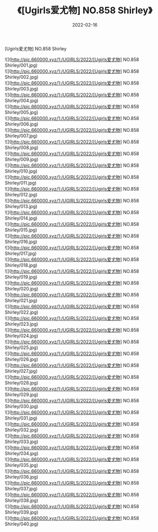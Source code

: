﻿---
layout: post
title:  《[Ugirls爱尤物] NO.858 Shirley》
date:   2022-02-16
img: http://pic.660000.xyz/1:/UGIRLS/2022/[Ugirls爱尤物] NO.858 Shirley/000.jpg
categories: [美女, 清纯, 唯美]
---

[Ugirls爱尤物] NO.858 Shirley

 ![](http://pic.660000.xyz/1:/UGIRLS/2022/[Ugirls爱尤物] NO.858 Shirley/001.jpg) <br>![](http://pic.660000.xyz/1:/UGIRLS/2022/[Ugirls爱尤物] NO.858 Shirley/002.jpg) <br>![](http://pic.660000.xyz/1:/UGIRLS/2022/[Ugirls爱尤物] NO.858 Shirley/003.jpg) <br>![](http://pic.660000.xyz/1:/UGIRLS/2022/[Ugirls爱尤物] NO.858 Shirley/004.jpg) <br>![](http://pic.660000.xyz/1:/UGIRLS/2022/[Ugirls爱尤物] NO.858 Shirley/005.jpg) <br>![](http://pic.660000.xyz/1:/UGIRLS/2022/[Ugirls爱尤物] NO.858 Shirley/006.jpg) <br>![](http://pic.660000.xyz/1:/UGIRLS/2022/[Ugirls爱尤物] NO.858 Shirley/007.jpg) <br>![](http://pic.660000.xyz/1:/UGIRLS/2022/[Ugirls爱尤物] NO.858 Shirley/008.jpg) <br>![](http://pic.660000.xyz/1:/UGIRLS/2022/[Ugirls爱尤物] NO.858 Shirley/009.jpg) <br>![](http://pic.660000.xyz/1:/UGIRLS/2022/[Ugirls爱尤物] NO.858 Shirley/010.jpg) <br>![](http://pic.660000.xyz/1:/UGIRLS/2022/[Ugirls爱尤物] NO.858 Shirley/011.jpg) <br>![](http://pic.660000.xyz/1:/UGIRLS/2022/[Ugirls爱尤物] NO.858 Shirley/012.jpg) <br>![](http://pic.660000.xyz/1:/UGIRLS/2022/[Ugirls爱尤物] NO.858 Shirley/013.jpg) <br>![](http://pic.660000.xyz/1:/UGIRLS/2022/[Ugirls爱尤物] NO.858 Shirley/014.jpg) <br>![](http://pic.660000.xyz/1:/UGIRLS/2022/[Ugirls爱尤物] NO.858 Shirley/015.jpg) <br>![](http://pic.660000.xyz/1:/UGIRLS/2022/[Ugirls爱尤物] NO.858 Shirley/016.jpg) <br>![](http://pic.660000.xyz/1:/UGIRLS/2022/[Ugirls爱尤物] NO.858 Shirley/017.jpg) <br>![](http://pic.660000.xyz/1:/UGIRLS/2022/[Ugirls爱尤物] NO.858 Shirley/018.jpg) <br>![](http://pic.660000.xyz/1:/UGIRLS/2022/[Ugirls爱尤物] NO.858 Shirley/019.jpg) <br>![](http://pic.660000.xyz/1:/UGIRLS/2022/[Ugirls爱尤物] NO.858 Shirley/020.jpg) <br>![](http://pic.660000.xyz/1:/UGIRLS/2022/[Ugirls爱尤物] NO.858 Shirley/021.jpg) <br>![](http://pic.660000.xyz/1:/UGIRLS/2022/[Ugirls爱尤物] NO.858 Shirley/022.jpg) <br>![](http://pic.660000.xyz/1:/UGIRLS/2022/[Ugirls爱尤物] NO.858 Shirley/023.jpg) <br>![](http://pic.660000.xyz/1:/UGIRLS/2022/[Ugirls爱尤物] NO.858 Shirley/024.jpg) <br>![](http://pic.660000.xyz/1:/UGIRLS/2022/[Ugirls爱尤物] NO.858 Shirley/025.jpg) <br>![](http://pic.660000.xyz/1:/UGIRLS/2022/[Ugirls爱尤物] NO.858 Shirley/026.jpg) <br>![](http://pic.660000.xyz/1:/UGIRLS/2022/[Ugirls爱尤物] NO.858 Shirley/027.jpg) <br>![](http://pic.660000.xyz/1:/UGIRLS/2022/[Ugirls爱尤物] NO.858 Shirley/028.jpg) <br>![](http://pic.660000.xyz/1:/UGIRLS/2022/[Ugirls爱尤物] NO.858 Shirley/029.jpg) <br>![](http://pic.660000.xyz/1:/UGIRLS/2022/[Ugirls爱尤物] NO.858 Shirley/030.jpg) <br>![](http://pic.660000.xyz/1:/UGIRLS/2022/[Ugirls爱尤物] NO.858 Shirley/031.jpg) <br>![](http://pic.660000.xyz/1:/UGIRLS/2022/[Ugirls爱尤物] NO.858 Shirley/032.jpg) <br>![](http://pic.660000.xyz/1:/UGIRLS/2022/[Ugirls爱尤物] NO.858 Shirley/033.jpg) <br>![](http://pic.660000.xyz/1:/UGIRLS/2022/[Ugirls爱尤物] NO.858 Shirley/034.jpg) <br>![](http://pic.660000.xyz/1:/UGIRLS/2022/[Ugirls爱尤物] NO.858 Shirley/035.jpg) <br>![](http://pic.660000.xyz/1:/UGIRLS/2022/[Ugirls爱尤物] NO.858 Shirley/036.jpg) <br>![](http://pic.660000.xyz/1:/UGIRLS/2022/[Ugirls爱尤物] NO.858 Shirley/037.jpg) <br>![](http://pic.660000.xyz/1:/UGIRLS/2022/[Ugirls爱尤物] NO.858 Shirley/038.jpg) <br>![](http://pic.660000.xyz/1:/UGIRLS/2022/[Ugirls爱尤物] NO.858 Shirley/039.jpg) <br>![](http://pic.660000.xyz/1:/UGIRLS/2022/[Ugirls爱尤物] NO.858 Shirley/040.jpg) <br>
